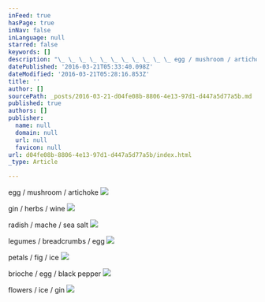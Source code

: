 ```yaml
---
inFeed: true
hasPage: true
inNav: false
inLanguage: null
starred: false
keywords: []
description: "\_ \_ \_ \_ \_ \_ \_ \_ \_ \_ \_ egg / mushroom / artichoke \_ \_ \_ \_ \_ \_ \_ \_ \_ \_ \_ \_ \_ \_ \_ \_ \_ \_ \_ \_ \_ \_ \_ \_ \_ \_ \_ \_ \_ \_ \_ \_\_"
datePublished: '2016-03-21T05:33:40.098Z'
dateModified: '2016-03-21T05:28:16.853Z'
title: ''
author: []
sourcePath: _posts/2016-03-21-d04fe08b-8806-4e13-97d1-d447a5d77a5b.md
published: true
authors: []
publisher:
  name: null
  domain: null
  url: null
  favicon: null
url: d04fe08b-8806-4e13-97d1-d447a5d77a5b/index.html
_type: Article

---
```

egg / mushroom / artichoke                                                                 ![](https://the-grid-user-content.s3-us-west-2.amazonaws.com/9a173ea9-b761-48a2-8d0f-2dea81c5fed6.jpg)

gin / herbs / wine
![](https://the-grid-user-content.s3-us-west-2.amazonaws.com/220be8ad-48d2-4ff1-a3a9-b5e212c11eca.jpg)

radish / mache / sea salt
![](https://the-grid-user-content.s3-us-west-2.amazonaws.com/84c4a357-3a9a-4cdf-92c9-495cd0c85d99.jpg)

legumes / breadcrumbs / egg
![](https://the-grid-user-content.s3-us-west-2.amazonaws.com/495a5d70-6e7c-4f76-a054-1248e692b0ff.jpg)

petals / fig / ice
![](https://the-grid-user-content.s3-us-west-2.amazonaws.com/352bb806-3f83-4e57-bfb1-188acb6c1c54.jpg)

brioche / egg / black pepper
![](https://the-grid-user-content.s3-us-west-2.amazonaws.com/baef2679-0723-4e77-b02c-9bb095dece53.jpg)

flowers / ice / gin
![](https://the-grid-user-content.s3-us-west-2.amazonaws.com/e3bcea24-667f-4c01-9d40-76ddb7013cf4.jpg)
